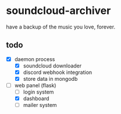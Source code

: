 # soundcloud-archiver
have a backup of the music you love, forever.

## todo
- [x] daemon process
   - [x] soundcloud downloader
   - [x] discord webhook integration
   - [x] store data in mongodb
 
- [ ] web panel (flask)
   - [ ] login system
   - [x] dashboard
   - [ ] mailer system
